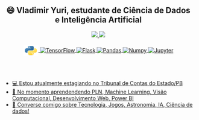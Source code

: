 <h2 align="center"> 😄 Vladimir Yuri, estudante de Ciência de Dados e Inteligência Artificial</h2>


<div align="center"> 
  <a href="https://github.com/vladimired12">
  <img height="180em" src="https://github-readme-stats.vercel.app/api?username=vladimired12&show_icons=true&theme=dark&include_all_commits=true&count_private=true"/>
  <img height="180em" src="https://github-readme-stats.vercel.app/api/top-langs/?username=vladimired12&layout=compact&langs_count=7&theme=dark"/>
</div>

<div align="center" style="display: inline_block"><br>        
  <img align="center" alt="Python" height="30" width="40" src="https://raw.githubusercontent.com/devicons/devicon/master/icons/python/python-original.svg">
  <img align="center" alt="TensorFlow" height="30" width="40" src="https://cdn.jsdelivr.net/gh/devicons/devicon/icons/tensorflow/tensorflow-original.svg">
  <img align="center" alt="Flask" height="30" width="40" src="https://cdn.jsdelivr.net/gh/devicons/devicon/icons/flask/flask-original.svg" />
  <img align="center" alt="Pandas" height="30" width="40" src="https://cdn.jsdelivr.net/gh/devicons/devicon/icons/pandas/pandas-original.svg" />
  <img align="center" alt="Numpy" height="30" width="40" src="https://cdn.jsdelivr.net/gh/devicons/devicon/icons/numpy/numpy-original.svg" />
  <img align="center" alt="Jupyter" height="30" width="40" src="https://cdn.jsdelivr.net/gh/devicons/devicon/icons/jupyter/jupyter-original-wordmark.svg" />
 </div>

<br></br>

- 💻 Estou atualmente estagiando no Tribunal de Contas do Estado/PB
- 🌱 No momento aprendendendo PLN, Machine Learning, Visão Computacional, Desenvolvimento Web, Power BI
- 💬 Converse comigo sobre Tecnologia, Jogos, Astronomia, IA, Ciência de dados!

